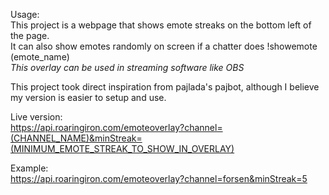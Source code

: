 Usage:  
This project is a webpage that shows emote streaks on the bottom left of the page.  
It can also show emotes randomly on screen if a chatter does !showemote (emote_name)  
*This overlay can be used in streaming software like OBS*  
  
This project took direct inspiration from pajlada's pajbot, although I believe my version is easier to setup and use.  
  
Live version:  
https://api.roaringiron.com/emoteoverlay?channel=(CHANNEL_NAME)&minStreak=(MINIMUM_EMOTE_STREAK_TO_SHOW_IN_OVERLAY)
  
Example:  
https://api.roaringiron.com/emoteoverlay?channel=forsen&minStreak=5  
